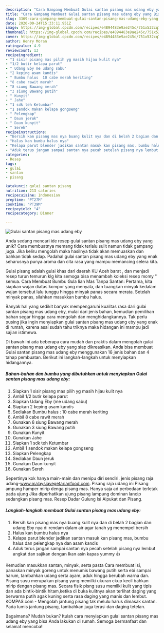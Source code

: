 ```yaml
---
description: "Cara Gampang Membuat Gulai santan pisang mas udang eby yang Bisa Manjain Lidah"
title: "Cara Gampang Membuat Gulai santan pisang mas udang eby yang Bisa Manjain Lidah"
slug: 3369-cara-gampang-membuat-gulai-santan-pisang-mas-udang-eby-yang-bisa-manjain-lidah
date: 2020-09-24T15:33:11.951Z
image: https://img-global.cpcdn.com/recipes/e4894483e9ae245c/751x532cq70/gulai-santan-pisang-mas-udang-eby-foto-resep-utama.jpg
thumbnail: https://img-global.cpcdn.com/recipes/e4894483e9ae245c/751x532cq70/gulai-santan-pisang-mas-udang-eby-foto-resep-utama.jpg
cover: https://img-global.cpcdn.com/recipes/e4894483e9ae245c/751x532cq70/gulai-santan-pisang-mas-udang-eby-foto-resep-utama.jpg
author: Henry Moran
ratingvalue: 4.9
reviewcount: 13
recipeingredient:
- "1 sisir pisang mas pilih yg masih hijau kulit nya"
- "1/2 butir kelapa parut"
- " Udang Eby me udang sabu"
- "2 keping asam kandis"
- " Bumbu halus  10 cabe merah keriting"
- "8 cabe rawit merah"
- "8 siung Bawang merah"
- "3 siung Bawang putih"
- " Kunyit"
- " Jahe"
- "1 sdk teh Ketumbar"
- "1 sendok makan kelapa gongseng"
- " Pelengkap"
- " Daun jeruk"
- " Daun kunyit"
- " Sereh"
recipeinstructions:
- "Bersih kan pisang mas nya buang kulit nya dan di belah 2 bagian dan udang Eby nya di rendam dalam air agar tanah yg menempel bersih"
- "Halus kan bumbu halus nya"
- "Kelapa parut blender jadikan santan masuk kan pisang mas, bumbu halus dan pelengkap nya dan asam kandis"
- "Aduk terus jangan sampai santan nya pecah setelah pisang nya lembut angkat dan sajikan dengan Ikan asin kapas yummy 👍"
categories:
- Resep
tags:
- gulai
- santan
- pisang

katakunci: gulai santan pisang 
nutrition: 213 calories
recipecuisine: Indonesian
preptime: "PT27M"
cooktime: "PT39M"
recipeyield: "4"
recipecategory: Dinner

---
```



![Gulai santan pisang mas udang eby](https://img-global.cpcdn.com/recipes/e4894483e9ae245c/751x532cq70/gulai-santan-pisang-mas-udang-eby-foto-resep-utama.jpg)

Anda sedang mencari ide resep gulai santan pisang mas udang eby yang unik? Cara membuatnya memang tidak terlalu sulit namun tidak gampang juga. Jika keliru mengolah maka hasilnya tidak akan memuaskan dan bahkan tidak sedap. Padahal gulai santan pisang mas udang eby yang enak seharusnya punya aroma dan cita rasa yang mampu memancing selera kita.

Gulai pisang adalah gulai khas dari daerah KU Aceh barat , dan menjadi resep turun temurun klg kita semoga bisa menambah koleksi resep momy &#34; semua. Cara Membuat Bumbu Gula Iian Mas Tanpa Santan: Pertama, kita siapkan wajan diatas kompor yang menyala, dan tuangkan minyak kedalam wajan tersebut lalu tunggu hingga minyak panas secara merata. Setelah minyak panas, silahkan masukkan bumbu halus.

Banyak hal yang sedikit banyak mempengaruhi kualitas rasa dari gulai santan pisang mas udang eby, mulai dari jenis bahan, kemudian pemilihan bahan segar hingga cara mengolah dan menghidangkannya. Tak perlu pusing jika ingin menyiapkan gulai santan pisang mas udang eby yang enak di rumah, karena asal sudah tahu triknya maka hidangan ini mampu jadi sajian istimewa.


Di bawah ini ada beberapa cara mudah dan praktis dalam mengolah gulai santan pisang mas udang eby yang siap dikreasikan. Anda bisa membuat Gulai santan pisang mas udang eby menggunakan 16 jenis bahan dan 4 tahap pembuatan. Berikut ini langkah-langkah untuk menyiapkan hidangannya.

<!--inarticleads1-->

##### Bahan-bahan dan bumbu yang dibutuhkan untuk menyiapkan Gulai santan pisang mas udang eby:

1. Siapkan 1 sisir pisang mas pilih yg masih hijau kulit nya
1. Ambil 1/2 butir kelapa parut
1. Siapkan  Udang Eby (me udang sabu)
1. Siapkan 2 keping asam kandis
1. Sediakan  Bumbu halus : 10 cabe merah keriting
1. Ambil 8 cabe rawit merah
1. Gunakan 8 siung Bawang merah
1. Gunakan 3 siung Bawang putih
1. Gunakan  Kunyit
1. Gunakan  Jahe
1. Siapkan 1 sdk teh Ketumbar
1. Ambil 1 sendok makan kelapa gongseng
1. Siapkan  Pelengkap
1. Sediakan  Daun jeruk
1. Gunakan  Daun kunyit
1. Gunakan  Sereh


Sepertinya kok hanya main-main dan menipu diri sendiri. jenis pisang raja udang-www.malaysiavegetarianfood.com. Pisang raja udang ini Pisang ampung hamper mirip denga pisang mas. Hanya saja ad perbedaan terletak pada ujung Jika diperhatikan ujung pisang lampung dominan lancip sedangkan pisang mas. Resep Dadar Gulung Isi Alpukat dan Pisang. 

<!--inarticleads2-->

##### Langkah-langkah membuat Gulai santan pisang mas udang eby:

1. Bersih kan pisang mas nya buang kulit nya dan di belah 2 bagian dan udang Eby nya di rendam dalam air agar tanah yg menempel bersih
1. Halus kan bumbu halus nya
1. Kelapa parut blender jadikan santan masuk kan pisang mas, bumbu halus dan pelengkap nya dan asam kandis
1. Aduk terus jangan sampai santan nya pecah setelah pisang nya lembut angkat dan sajikan dengan Ikan asin kapas yummy 👍


Kemudian masukkan santan, minyak, serta pasta Cara membuat isi, panaskan minyak goreng untuk menumis bawang putih serta ebi sampai harum, tambahkan udang serta ayam, aduk hingga berubah warna dan. Pisang susu merupakan pisang yang memilki ukuran ckup kecil bahkan mirip dengan pisang mas. Secara fisik pisng susu memilki kulit yang tipis dan ada bintik-bintik hitam,ketika di buka kulitnya akan terlihat daging yang berwarna putih agak kuning serta rasa daging yang manis dan lembut. KOMPAS.com - Mengolah jantung pisang tak melulu harus dimasak santan. Pada tumis jantung pisang, tambahkan juga terasi dan daging tetelan. 

Bagaimana? Mudah bukan? Itulah cara menyiapkan gulai santan pisang mas udang eby yang bisa Anda lakukan di rumah. Semoga bermanfaat dan selamat mencoba!
